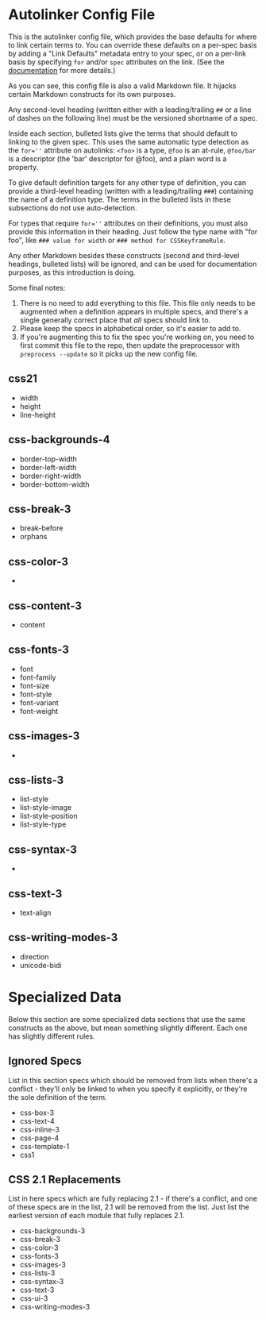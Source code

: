 Autolinker Config File
======================

This is the autolinker config file,
which provides the base defaults for where to link certain terms to.
You can override these defaults on a per-spec basis by adding a "Link Defaults" metadata entry to your spec,
or on a per-link basis by specifying `for` and/or `spec` attributes on the link.
(See the [documentation](https://github.com/tabatkins/css-preprocessor/blob/master/docs/definitions-autolinks.md) for more details.)

As you can see, this config file is also a valid Markdown file.
It hijacks certain Markdown constructs for its own purposes.

Any second-level heading (written either with a leading/trailing `##` or a line of dashes on the following line)
must be the versioned shortname of a spec.

Inside each section, bulleted lists give the terms that should default to linking to the given spec.
This uses the same automatic type detection as the `for=''` attribute on autolinks:
`<foo>` is a type, `@foo` is an at-rule, `@foo/bar` is a descriptor (the 'bar' descriptor for @foo), and a plain word is a property.

To give default definition targets for any other type of definition,
you can provide a third-level heading (written with a leading/trailing `###`)
containing the name of a definition type.
The terms in the bulleted lists in these subsections do not use auto-detection.

For types that require `for=''` attributes on their definitions,
you must also provide this information in their heading.
Just follow the type name with "for foo",
like `### value for width` or `### method for CSSKeyframeRule`.

Any other Markdown besides these constructs
(second and third-level headings, bulleted lists)
will be ignored, and can be used for documentation purposes,
as this introduction is doing.

Some final notes:

1. There is no need to add everything to this file. This file only needs to be augmented when a definition appears in multiple specs, and there's a single generally correct place that *all* specs should link to.
2. Please keep the specs in alphabetical order, so it's easier to add to.
3. If you're augmenting this to fix the spec you're working on, you need to first commit this file to the repo, then update the preprocessor with `preprocess --update` so it picks up the new config file.

css21
-----
* width
* height
* line-height

css-backgrounds-4
-----------------
* border-top-width
* border-left-width
* border-right-width
* border-bottom-width

css-break-3
-----------
* break-before
* orphans

css-color-3
-----------
* <color>

css-content-3
-------------
* content

css-fonts-3
-----------
* font
* font-family
* font-size
* font-style
* font-variant
* font-weight

css-images-3
------------
* <image>

css-lists-3
-----------
* list-style
* list-style-image
* list-style-position
* list-style-type

css-syntax-3
------------
* <integer>

css-text-3
----------
* text-align

css-writing-modes-3
-------------------
* direction
* unicode-bidi


Specialized Data
================

Below this section are some specialized data sections that use the same constructs as the above,
but mean something slightly different.
Each one has slightly different rules.

Ignored Specs
-------------

List in this section specs which should be removed from lists when there's a conflict -
they'll only be linked to when you specify it explicitly,
or they're the sole definition of the term.

* css-box-3
* css-text-4
* css-inline-3
* css-page-4
* css-template-1
* css1

CSS 2.1 Replacements
--------------------

List in here specs which are fully replacing 2.1 -
if there's a conflict, and one of these specs are in the list,
2.1 will be removed from the list.
Just list the earliest version of each module that fully replaces 2.1.

* css-backgrounds-3
* css-break-3
* css-color-3
* css-fonts-3
* css-images-3
* css-lists-3
* css-syntax-3
* css-text-3
* css-ui-3
* css-writing-modes-3
